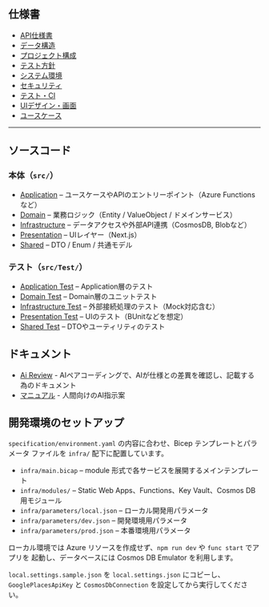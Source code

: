 ## 仕様書

- [API仕様書](specification/api.yaml)  
- [データ構造](specification/data-design.yaml)
- [プロジェクト構成](specification/project.yaml)  
- [テスト方針](specification/test-policy.yaml)  
- [システム環境](specification/environment.yaml)  
- [セキュリティ](specification/security.yaml)  
- [テスト・CI](specification/test-policy.yaml)  
- [UIデザイン・画面](specification/ui-design.yaml)  
- [ユースケース](specification/use-cases.yaml)  

---

## ソースコード

### 本体（`src/`）

- [Application](src/Application) – ユースケースやAPIのエントリーポイント（Azure Functionsなど）
- [Domain](src/Domain) – 業務ロジック（Entity / ValueObject / ドメインサービス）
- [Infrastructure](src/Infrastructure) – データアクセスや外部API連携（CosmosDB, Blobなど）
- [Presentation](src/Presentation) – UIレイヤー（Next.js）
- [Shared](src/Shared) – DTO / Enum / 共通モデル

### テスト（`src/Test/`）

- [Application Test](src/Test/Application) – Application層のテスト
- [Domain Test](src/Test/Domain) – Domain層のユニットテスト
- [Infrastructure Test](src/Test/Infrastructure) – 外部接続処理のテスト（Mock対応含む）
- [Presentation Test](src/Test/Presentation) – UIのテスト（BUnitなどを想定）
- [Shared Test](src/Test/Shared) – DTOやユーティリティのテスト

## ドキュメント

- [Ai Review](docs/ai-review.md) - AIペアコーディングで、AIが仕様との差異を確認し、記載する為のドキュメント
- [マニュアル](docs/human-manual/md) - 人間向けのAI指示案

## 開発環境のセットアップ

`specification/environment.yaml` の内容に合わせ、Bicep テンプレートとパラメータ
ファイルを `infra/` 配下に配置しています。

- `infra/main.bicap` – module 形式で各サービスを展開するメインテンプレート
- `infra/modules/` – Static Web Apps、Functions、Key Vault、Cosmos DB 用モジュール
- `infra/parameters/local.json` – ローカル開発用パラメータ
- `infra/parameters/dev.json` – 開発環境用パラメータ
- `infra/parameters/prod.json` – 本番環境用パラメータ

ローカル環境では Azure リソースを作成せず、`npm run dev` や `func start` でアプリを
起動し、データベースには Cosmos DB Emulator を利用します。

`local.settings.sample.json` を `local.settings.json` にコピーし、
`GooglePlacesApiKey` と `CosmosDbConnection` を設定してから実行してください。
